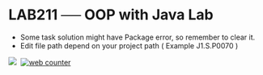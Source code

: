 # LAB211 ── OOP with Java Lab
- Some task solution might have Package error, so remember to clear it.
- Edit file path depend on your project path ( Example J1.S.P0070 )
<kbd>
  <img src="https://user-images.githubusercontent.com/73395529/117985737-26dbb800-b363-11eb-9792-28a1b8c1eb6c.png"/>
</kbd>

<!-- hitwebcounter Code START -->
<a href="#" target="_blank">
<img src="https://hitwebcounter.com/counter/counter.php?page=7831504&style=0032&nbdigits=5&type=page&initCount=0" title="Free Counter" Alt="web counter"   border="0" />
</a>   

